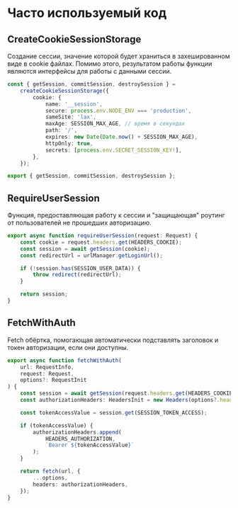 # Часто используемый код

## CreateCookieSessionStorage

Создание сессии, значение которой будет храниться в захешированном виде в cookie файлах.
Помимо этого, результатом работы функции являются интерфейсы для работы с данными сессии.

```ts
const { getSession, commitSession, destroySession } =
	createCookieSessionStorage({
		cookie: {
			name: '__session',
			secure: process.env.NODE_ENV === 'production',
			sameSite: 'lax',
			maxAge: SESSION_MAX_AGE, // время в секундах
			path: '/',
			expires: new Date(Date.now() + SESSION_MAX_AGE),
			httpOnly: true,
			secrets: [process.env.SECRET_SESSION_KEY!],
		},
	});

export { getSession, commitSession, destroySession };

```

## RequireUserSession

Функция, предоставляющая работу к сессии и "защищающая" роутинг от пользователей не прошедших авторизацию.

```ts
export async function requireUserSession(request: Request) {
	const cookie = request.headers.get(HEADERS_COOKIE);
	const session = await getSession(cookie);
	const redirectUrl = urlManager.getLoginUrl();

	if (!session.has(SESSION_USER_DATA)) {
		throw redirect(redirectUrl);
	}

	return session;
}
```

## FetchWithAuth

Fetch обёртка, помогающая автоматически подставлять заголовок и токен авторизации, если они доступны.

```ts
export async function fetchWithAuth(
	url: RequestInfo,
	request: Request,
	options?: RequestInit
) {
	const session = await getSession(request.headers.get(HEADERS_COOKIE));
	const authorizationHeaders: HeadersInit = new Headers(options?.headers);

	const tokenAccessValue = session.get(SESSION_TOKEN_ACCESS);

	if (tokenAccessValue) {
		authorizationHeaders.append(
			HEADERS_AUTHORIZATION,
			`Bearer ${tokenAccessValue}`
		);
	}

	return fetch(url, {
		...options,
		headers: authorizationHeaders,
	});
}
```
